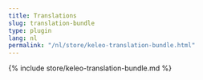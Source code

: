 ```yaml
---
title: Translations
slug: translation-bundle
type: plugin
lang: nl
permalink: "/nl/store/keleo-translation-bundle.html"
---
```


{% include store/keleo-translation-bundle.md %}
